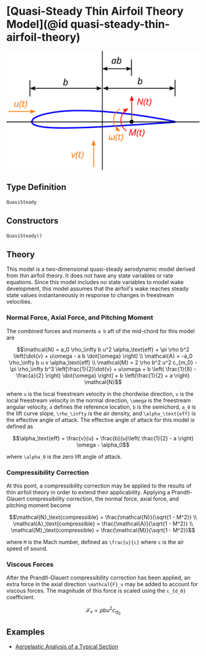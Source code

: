 # [Quasi-Steady Thin Airfoil Theory Model](@id quasi-steady-thin-airfoil-theory)

![](../airfoil.svg)

## Type Definition

```@docs
QuasiSteady
```

## Constructors

```@docs
QuasiSteady()
```

## Theory

This model is a two-dimensional quasi-steady aerodynamic model derived from thin airfoil theory.  It does not have any state variables or rate equations.  Since this model includes no state variables to model wake development, this model assumes that the airfoil's wake reaches steady state values instantaneously in response to changes in freestream velocities.

### Normal Force, Axial Force, and Pitching Moment

The combined forces and moments ``a b`` aft of the mid-chord for this model are
```math
\mathcal{N} = a_0 \rho_\infty b u^2 \alpha_\text{eff} + \pi \rho b^2 \left(\dot{v} + u\omega - a b \dot{\omega} \right) \\
\mathcal{A} = -a_0 \rho_\infty b u v \alpha_\text{eff} \\
\mathcal{M} = 2 \rho b^2 u^2 c_{m_0} -\pi \rho_\infty b^3 \left[\frac{1}{2}\dot{v} + u\omega + b \left( \frac{1}{8} - \frac{a}{2} \right) \dot{\omega} \right] + b \left(\frac{1}{2} + a \right) \mathcal{N}
```
where ``u`` is the local freestream velocity in the chordwise direction, ``v`` is the local freestream velocity in the normal direction, ``\omega`` is the freestream angular velocity, ``a`` defines the reference location, ``b`` is the semichord, ``a_0`` is the lift curve slope, ``\rho_\infty`` is the air density, and ``\alpha_\text{eff}`` is the effective angle of attack.  The effective angle of attack for this model is defined as
```math
\alpha_\text{eff} = \frac{v}{u} + \frac{b}{u}\left( \frac{1}{2} - a \right) \omega - \alpha_0
```
where ``\alpha_0`` is the zero lift angle of attack.

### Compressibility Correction

At this point, a compressibility correction may be applied to the results of thin airfoil theory in order to extend their applicability.  Applying a Prandtl-Glauert compressibility correction, the normal force, axial force, and pitching moment become
```math
\mathcal{N}_\text{compressible} = \frac{\mathcal{N}}{\sqrt{1 - M^2}} \\
\mathcal{A}_\text{compressible} = \frac{\mathcal{A}}{\sqrt{1 - M^2}} \\
\mathcal{M}_\text{compressible} = \frac{\mathcal{M}}{\sqrt{1 - M^2}}
```
where ``M`` is the Mach number, defined as ``\frac{u}{c}`` where ``c`` is the air speed of sound. 

### Viscous Forces

After the Prandtl-Glauert compressibility correction has been applied, an extra force in the axial direction ``\mathcal{F}_v`` may be added to account for viscous forces.  The magnitude of this force is scaled using the ``c_{d_0}`` coefficient.

```math
\mathcal{F}_v = ρ b u^2 c_{d_0}
```

## Examples
 - [Aeroelastic Analysis of a Typical Section](@ref)
